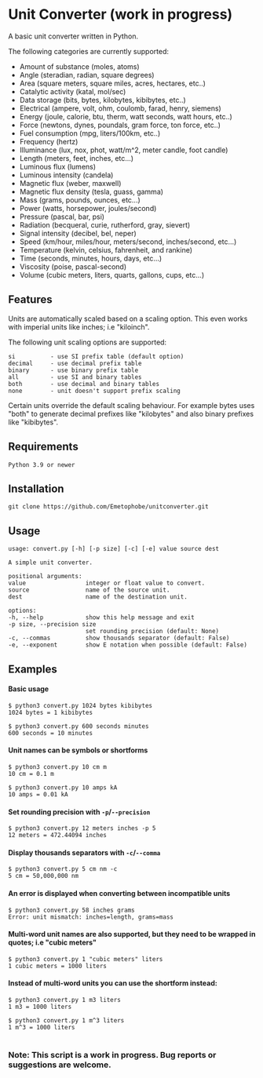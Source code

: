 # Unit Converter (work in progress)

A basic unit converter written in Python.


The following categories are currently supported:


* Amount of substance (moles, atoms)
* Angle (steradian, radian, square degrees)
* Area (square meters, square miles, acres, hectares, etc..)
* Catalytic activity (katal, mol/sec)
* Data storage (bits, bytes, kilobytes, kibibytes, etc..)
* Electrical (ampere, volt, ohm, coulomb, farad, henry, siemens)
* Energy (joule, calorie, btu, therm, watt seconds, watt hours, etc..)
* Force (newtons, dynes, poundals, gram force, ton force, etc..)
* Fuel consumption (mpg, liters/100km, etc..)
* Frequency (hertz)
* Illuminance (lux, nox, phot, watt/m^2, meter candle, foot candle)
* Length (meters, feet, inches, etc...)
* Luminous flux (lumens)
* Luminous intensity (candela)
* Magnetic flux (weber, maxwell)
* Magnetic flux density (tesla, guass, gamma)
* Mass (grams, pounds, ounces, etc...)
* Power (watts, horsepower, joules/second)
* Pressure (pascal, bar, psi)
* Radiation (becqueral, curie, rutherford, gray, sievert)
* Signal intensity (decibel, bel, neper)
* Speed (km/hour, miles/hour, meters/second, inches/second, etc...)
* Temperature (kelvin, celsius, fahrenheit, and rankine)
* Time (seconds, minutes, hours, days, etc...)
* Viscosity (poise, pascal-second)
* Volume (cubic meters, liters, quarts, gallons, cups, etc...)

## Features

Units are automatically scaled based on a scaling option. This even works with imperial units like inches; i.e "kiloinch".

The following unit scaling options are supported:

    si          - use SI prefix table (default option)
    decimal     - use decimal prefix table
    binary      - use binary prefix table
    all         - use SI and binary tables
    both        - use decimal and binary tables
    none        - unit doesn't support prefix scaling

Certain units override the default scaling behaviour. For example bytes uses "both" to
generate decimal prefixes like "kilobytes" and also binary prefixes like "kibibytes".


## Requirements

    Python 3.9 or newer

## Installation

    git clone https://github.com/Emetophobe/unitconverter.git

## Usage

    usage: convert.py [-h] [-p size] [-c] [-e] value source dest

    A simple unit converter.

    positional arguments:
    value                 integer or float value to convert.
    source                name of the source unit.
    dest                  name of the destination unit.

    options:
    -h, --help            show this help message and exit
    -p size, --precision size
                          set rounding precision (default: None)
    -c, --commas          show thousands separator (default: False)
    -e, --exponent        show E notation when possible (default: False)

## Examples

#### Basic usage

    $ python3 convert.py 1024 bytes kibibytes
    1024 bytes = 1 kibibytes

    $ python3 convert.py 600 seconds minutes
    600 seconds = 10 minutes

#### Unit names can be symbols or shortforms

    $ python3 convert.py 10 cm m
    10 cm = 0.1 m

    $ python3 convert.py 10 amps kA
    10 amps = 0.01 kA

#### Set rounding precision with `-p`/`--precision`

    $ python3 convert.py 12 meters inches -p 5
    12 meters = 472.44094 inches

#### Display thousands separators with `-c`/`--comma`

    $ python3 convert.py 5 cm nm -c
    5 cm = 50,000,000 nm

#### An error is displayed when converting between incompatible units

    $ python3 convert.py 58 inches grams
    Error: unit mismatch: inches=length, grams=mass

#### Multi-word unit names are also supported, but they need to be wrapped in quotes; i.e "cubic meters"

    $ python3 convert.py 1 "cubic meters" liters
    1 cubic meters = 1000 liters

#### Instead of multi-word units you can use the shortform instead:

    $ python3 convert.py 1 m3 liters
    1 m3 = 1000 liters

    $ python3 convert.py 1 m^3 liters
    1 m^3 = 1000 liters


#
### Note: This script is a work in progress. Bug reports or suggestions are welcome.
